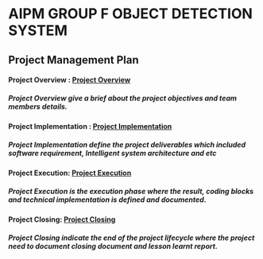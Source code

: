 # AIPM GROUP F OBJECT DETECTION SYSTEM

## Project Management Plan
#### Project Overview : [Project Overview](Overview.md)
##### Project Overview give a brief about the project objectives and team members details.

#### Project Implementation : [Project Implementation](Implementation.md)
##### Project Implementation define the project deliverables which included software requirement, Intelligent system architecture and etc

#### Project Execution: [Project Execution](Execution.md)
##### Project Execution is the execution phase where the result, coding blocks and technical implementation is defined and documented.

#### Project Closing: [Project Closing](Closing.md)
##### Project Closing indicate the end of the project lifecycle where the project need to document closing document and lesson learnt report.
